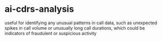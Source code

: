 # ai-cdrs-analysis
useful for identifying any unusual patterns in call data, such as unexpected spikes in call volume or unusually long call durations, which could be indicators of fraudulent or suspicious activity
